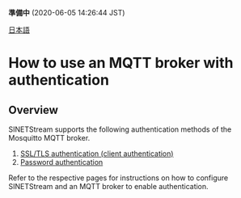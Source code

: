 **準備中** (2020-06-05 14:26:44 JST)

<!--
Copyright (C) 2020 National Institute of Informatics

Licensed to the Apache Software Foundation (ASF) under one
or more contributor license agreements.  See the NOTICE file
distributed with this work for additional information
regarding copyright ownership.  The ASF licenses this file
to you under the Apache License, Version 2.0 (the
"License"); you may not use this file except in compliance
with the License.  You may obtain a copy of the License at

  http://www.apache.org/licenses/LICENSE-2.0

Unless required by applicable law or agreed to in writing,
software distributed under the License is distributed on an
"AS IS" BASIS, WITHOUT WARRANTIES OR CONDITIONS OF ANY
KIND, either express or implied.  See the License for the
specific language governing permissions and limitations
under the License.
-->

[日本語](mqtt-authentication.md)

# How to use an MQTT broker with authentication

## Overview

SINETStream supports the following authentication methods of the Mosquitto MQTT broker.

1. [SSL/TLS authentication (client authentication)](mqtt-authentication-ssl.en.md)
1. [Password authentication](mqtt-authentication-password.en.md)

Refer to the respective pages for instructions on how to configure SINETStream and an MQTT broker to enable authentication.
